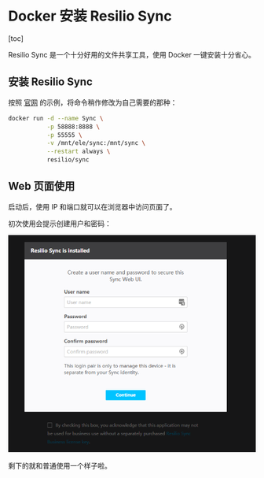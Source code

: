 # Docker 安装 Resilio Sync

[toc]

Resilio Sync 是一个十分好用的文件共享工具，使用 Docker 一键安装十分省心。

## 安装 Resilio Sync

按照 [官网](https://hub.docker.com/r/resilio/sync/) 的示例，将命令稍作修改为自己需要的那种：

```bash
docker run -d --name Sync \
           -p 58888:8888 \
           -p 55555 \
           -v /mnt/ele/sync:/mnt/sync \
           --restart always \
           resilio/sync
```

## Web 页面使用

启动后，使用 IP 和端口就可以在浏览器中访问页面了。

初次使用会提示创建用户和密码：

![image-20201227153159888](docker-resilio-sync.assets/image-20201227153159888.png)

剩下的就和普通使用一个样子啦。